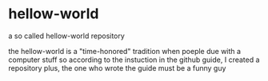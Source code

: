 # hellow-world
a so called hellow-world repository

the hellow-world is a "time-honored" tradition when poeple due with a computer stuff
so according to the instuction in the github guide, I created a repository
plus, the one who wrote the guide must be a funny guy
